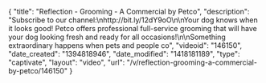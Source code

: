 {
    "title": "Reflection - Grooming - A Commercial by Petco",
    "description": "Subscribe to our channel:\nhttp:\/\/bit.ly\/12dY9oO\n\nYour dog knows when it looks good! Petco offers professional full-service grooming that will have your dog looking fresh and ready for all occasions!\n\nSomething extraordinary happens when pets and people co",
    "videoid": "146150",
    "date_created": "1394818946",
    "date_modified": "1418181189",
    "type": "captivate",
    "layout": "video",
    "url": "\/v\/reflection-grooming-a-commercial-by-petco\/146150"
}
